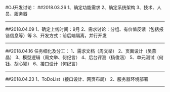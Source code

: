#OJ开发讨论：
##2018.03.26
1、确定功能需求
2、确定系统架构
3、技术、人员、服务器
____
##2018.04.09
1、确定上线时间：9月
2、需求讨论：分组、有价值反馈（包括报错信息等）等
3、开发方式：前后端隔离，并行开发
____
##2018.04.16
任务细化及分工：
1、需求文档（周文举）
2、页面设计（吴燕晶）
3、模型逻辑（周文举、何纪言）
4、后台评测（杨俊涵）
5、单元测试（何钰、胡心颖）
6、接口设计（何纪言）
____
##2018.04.23
1、ToDoList（接口设计、网页布局）
2、服务器环境部署
_____